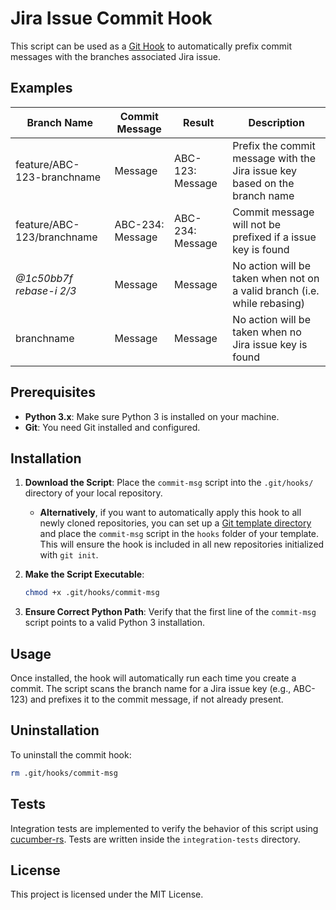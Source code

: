 # Jira Issue Commit Hook

This script can be used as a [Git Hook](https://git-scm.com/docs/githooks) to automatically prefix commit messages with the branches associated Jira issue. 

## Examples

| **Branch Name**            | **Commit Message** | **Result**       | **Description**                                                            |
|----------------------------|--------------------|------------------|----------------------------------------------------------------------------|
| feature/ABC-123-branchname | Message            | ABC-123: Message | Prefix the commit message with the Jira issue key based on the branch name |
| feature/ABC-123/branchname | ABC-234: Message   | ABC-234: Message | Commit message will not be prefixed if a issue key is found                |
| _@1c50bb7f rebase-i 2/3_   | Message            | Message          | No action will be taken when not on a valid branch (i.e. while rebasing)   |
| branchname                 | Message            | Message          | No action will be taken when no Jira issue key is found                    |


## Prerequisites

- **Python 3.x**: Make sure Python 3 is installed on your machine.
- **Git**: You need Git installed and configured.


## Installation

1. **Download the Script**: Place the `commit-msg` script into the `.git/hooks/` directory of your local repository.

   - **Alternatively**, if you want to automatically apply this hook to all newly cloned repositories, you can set up a [Git template directory](https://git-scm.com/docs/git-init#_template_directory) and place the `commit-msg` script in the `hooks` folder of your template. This will ensure the hook is included in all new repositories initialized with `git init`.

2. **Make the Script Executable**:
   ```bash
   chmod +x .git/hooks/commit-msg
   ```

3. **Ensure Correct Python Path**: Verify that the first line of the `commit-msg` script points to a valid Python 3 installation. 

## Usage

Once installed, the hook will automatically run each time you create a commit. The script scans the branch name for a Jira issue key (e.g., ABC-123) and prefixes it to the commit message, if not already present.

## Uninstallation

To uninstall the commit hook:

```bash
rm .git/hooks/commit-msg
```

## Tests

Integration tests are implemented to verify the behavior of this script using [cucumber-rs](https://github.com/cucumber-rs/cucumber). Tests are written inside the `integration-tests` directory.

## License

This project is licensed under the MIT License.